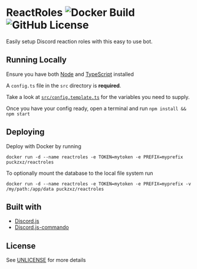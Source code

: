 # ReactRoles ![Docker Build](https://img.shields.io/docker/cloud/build/puckzxz/reactroles?style=flat-square) ![GitHub License](https://img.shields.io/github/license/puckzxz/ReactRoles?style=flat-square)

Easily setup Discord reaction roles with this easy to use bot.

## Running Locally

Ensure you have both [Node](https://nodejs.org) and [TypeScript](https://www.typescriptlang.org/index.html) installed

A `config.ts` file in the `src` directory is **required**.

Take a look at [`src/config.template.ts`](src/config.template.ts) for the variables you need to supply.

Once you have your config ready, open a terminal and run `npm install && npm start`

## Deploying

Deploy with Docker by running

`docker run -d --name reactroles -e TOKEN=mytoken -e PREFIX=myprefix puckzxz/reactroles`

To optionally mount the database to the local file system run

`docker run -d --name reactroles -e TOKEN=mytoken -e PREFIX=myprefix -v /my/path:/app/data puckzxz/reactroles`

## Built with
* [Discord.js](https://discord.js.org)
* [Discord.js-commando](https://github.com/discordjs/Commando)

## License
See [UNLICENSE](UNLICENSE) for more details